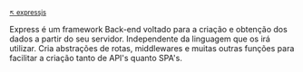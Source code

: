 #

<sub>[:arrow_upper_left: expressjs](readme.md)  <sub>

Express é um framework Back-end voltado para a criação e obtenção dos dados a partir do seu servidor. Independente da linguagem que os irá utilizar. Cria abstrações de rotas, middlewares e muitas outras funções para facilitar a criação tanto de API's quanto SPA's.